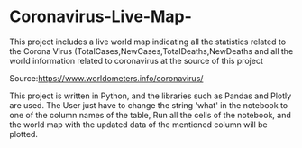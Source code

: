 # Coronavirus-Live-Map-
This project includes a live world map indicating all the statistics related to the Corona Virus (TotalCases,NewCases,TotalDeaths,NewDeaths and all the world information related to coronavirus at the source of this project

Source:https://www.worldometers.info/coronavirus/

This project is written in Python, and the libraries such as Pandas and Plotly are used.
The User just have to change the string 'what' in the notebook to one of the column names of the table, Run all the cells of the notebook,
and the world map with the updated data of the mentioned column will be plotted.
